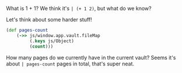 What is 1 + 1? We think it's `| (+ 1 2)`, but what do we know?

Let's think about some harder stuff!

```clojure
(def pages-count
	(->> js/window.app.vault.fileMap
		 (.keys js/Object)
		 (count)))
```

How many pages do we currently have in the current vault? Seems it's about `| pages-count` pages in total, that's super neat.